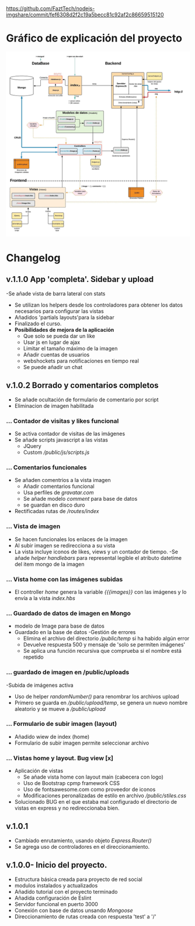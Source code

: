 https://github.com/FaztTech/nodejs-imgshare/commit/fef6308d2f2c19a5becc81c92af2c86659515120

# Gráfico de explicación del proyecto
![](/tutorial/images/ImShare.jpeg)

# Changelog

## v.1.1.0 App 'completa'. Sidebar y upload
-Se añade vista de barra lateral con stats
  - Se utilizan los helpers desde los controladores para obtener los datos necesarios para configurar las vistas
  - Añadidos 'partials layouts'para la sidebar
- Finalizado el curso.
- **Posibilidades de mejora de la aplicación**
  - Que solo se pueda dar un like
  - Usar js en lugar de ajax
  - Limitar el tamaño máximo de la imagen
  - Añadir cuentas de usuarios
  - webshockets para notificaciones en tiempo real
  - Se puede añadir un chat

## v.1.0.2 Borrado y comentarios completos
- Se añade ocultación de formulario de comentario por script
- Eliminacion de imagen habilitada


### ... Contador de visitas y likes funcional
- Se activa contador de visitas de las imágenes
- Se añade scripts javascript a las vistas
  - JQuery
  - Custom */public/js/scripts.js*

### ... Comentarios funcionales
- Se añaden comentrios a la vista imagen
  - Añadir comentarios funcional
  - Usa perfiles de *gravatar.com*
  - Se añade modelo *comment* para base de datos
  - se guardan en disco duro
- Rectificadas rutas de */routes/index*


### ... Vista de imagen
- Se hacen funcionales los enlaces de la imagen
- Al subir imagen se redirecciona a su vista
- La vista incluye iconos de likes, views y un contador de tiempo.
  -Se añade *helper handlebars* para represental legible el atributo datetime del item mongo de la imagen


### ... Vista home con las imágenes subidas
- El controller *home* genera la variable *{{{images}}* con las imágenes y lo envía a la vista *index.hbs*


### ... Guardado de datos de imagen en Mongo
- modelo de Image para base de datos
- Guardado en la base de datos
  -Gestión de errores
    - Elimina el archivo del directorio */public/temp* si ha habido algún error
    - Devuelve respuesta 500 y mensaje de 'solo se permiten imágenes'
    - Se aplica una función recursiva que comprueba si el nombre está repetido


### ... guardado de imagen en /public/uploads
-Subida de imágenes activa
  - Uso de helper *randomNumber()* para renombrar los archivos upload
  - Primero se guarda en */public/upload/temp*, se genera un nuevo nombre aleatorio y se mueve a */public/upload*


### ... Formulario de subir imagen (layout)
- Añadido wiew de index (home)
- Formulario de subir imagen permite seleccionar archivo


### ... Vistas home y layout. Bug view [x]
- Aplicación de vistas
  - Se añade vista home con layout main (cabecera con logo)
  - Uso de Bootstrap cpmp framework CSS
  - Uso de fontsawesome.com como proveedor de iconos
  - Modificaciones peronalizadas de estilo en archivo */public/stiles.css*
- Solucionado BUG en el que estaba mal configurado el directorio de vistas en express y no redireccionaba bien.



## v.1.0.1
- Cambiado enrutamiento, usando objeto *Express.Router()*
- Se agrega uso de controladores en el direccionamiento.



## v.1.0.0- Inicio del proyecto.
- Estructura básica creada para proyecto de red social
- modulos instalados y actualizados
- Añadido tutorial con el proyecto terminado
- Añadida configuración de Eslint
- Servidor funcional en puerto 3000
- Conexión con base de datos unsando *Mongoose*
- Direccionamiento de rutas creada con respuesta 'test' a '/'
